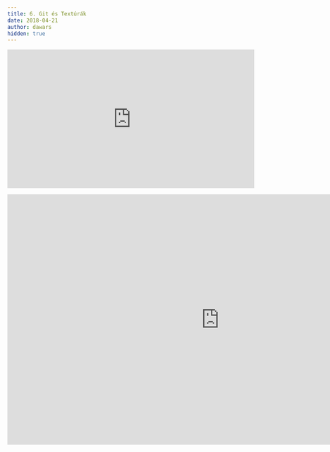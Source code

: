 ```yaml
---
title: 6. Git és Textúrák
date: 2018-04-21
author: dawars
hidden: true
---
```


<div class="video-container">
<iframe width="560" height="315" src="https://www.youtube.com/embed/pbgCgt6bi2A?rel=0" frameborder="0" allow="autoplay; encrypted-media" allowfullscreen></iframe>
</div>
<p></p>
<div class="video-container">
<iframe src="https://docs.google.com/presentation/d/e/2PACX-1vTkhRGWcNGSg83aagZ4QPmaas1qwi5r90E0lo_jrFKdKF_RBL73sueIjJpfXJKUhpnOdYsB-GpIT10l/embed?start=false&loop=false&delayms=3000" frameborder="0" width="960" height="569" allowfullscreen="true" mozallowfullscreen="true" webkitallowfullscreen="true"></iframe>
</div>
